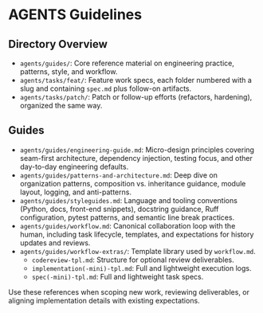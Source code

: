 # AGENTS Guidelines

## Directory Overview

- `agents/guides/`: Core reference material on engineering practice, patterns, style, and workflow.
- `agents/tasks/feat/`: Feature work specs, each folder numbered with a slug and containing `spec.md` plus follow-on artifacts.
- `agents/tasks/patch/`: Patch or follow-up efforts (refactors, hardening), organized the same way.

## Guides

- `agents/guides/engineering-guide.md`: Micro-design principles covering seam-first architecture, dependency injection, testing focus, and other day-to-day engineering defaults.
- `agents/guides/patterns-and-architecture.md`: Deep dive on organization patterns, composition vs. inheritance guidance, module layout, logging, and anti-patterns.
- `agents/guides/styleguides.md`: Language and tooling conventions (Python, docs, front-end snippets), docstring guidance, Ruff configuration, pytest patterns, and semantic line break practices.
- `agents/guides/workflow.md`: Canonical collaboration loop with the human, including task lifecycle, templates, and expectations for history updates and reviews.
- `agents/guides/workflow-extras/`: Template library used by `workflow.md`.
  - `codereview-tpl.md`: Structure for optional review deliverables.
  - `implementation(-mini)-tpl.md`: Full and lightweight execution logs.
  - `spec(-mini)-tpl.md`: Full and lightweight task specs.

Use these references when scoping new work, reviewing deliverables, or aligning implementation details with existing expectations.
